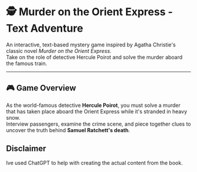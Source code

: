 # 🕵️ Murder on the Orient Express - Text Adventure

An interactive, text-based mystery game inspired by Agatha Christie's classic novel *Murder on the Orient Express*.  
Take on the role of detective Hercule Poirot and solve the murder aboard the famous train.

---

## 🎮 Game Overview

As the world-famous detective **Hercule Poirot**, you must solve a murder that has taken place aboard the Orient Express while it's stranded in heavy snow.  
Interview passengers, examine the crime scene, and piece together clues to uncover the truth behind **Samuel Ratchett's death**.

## Disclaimer

Ive used ChatGPT to help with creating the actual content from the book.

